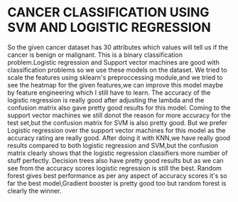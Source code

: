 # CANCER CLASSIFICATION USING SVM AND LOGISTIC REGRESSION

So the given cancer dataset has 30 attributes which values will tell us if the cancer is benign or malignant.
This is a binary classification problem.Logistic regression and Support vector machines are good with classification problems so we use these models on the dataset.
We tried to scale the features using sklearn's preproccessing module,and we tried to see the heatmap for the given features,we can improve this model maybe by feature engineering which I still have to learn.
The accuracy of the logistic regression is really good after adjusting the lambda and the confusion matrix also gave pretty good results for this model.
Coming to the support vector machines we still donot the reason for more accuracy for the test set,but the confusion matrix for SVM is also pretty good.
But we prefer Logistic regression over the support vector machines for this model as the accuracy rating are really good.
After doing it with KNN,we have really good results compared to both logistic regression and SVM,but the confusion matrix clearly shows that the logistic regression classifiers more number of stuff perfectly.
Decision trees also have pretty good results but as we can see from the accuracy scores logistic regression is still the best.
Random forest gives best performance as per any aspect of accuracy scores it's so far the best model,Gradient booster is pretty good too but random forest is clearly the winner.